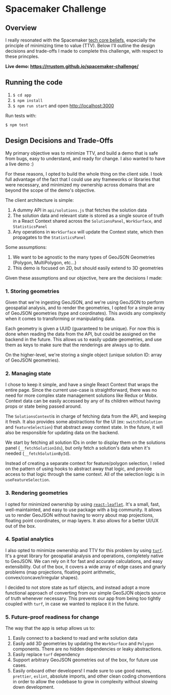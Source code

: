 # Spacemaker Challenge

## Overview 

I really resonated with the Spacemaker [tech core beliefs](https://github.com/spacemakerai/spacemaker-tech-core-beliefs), especially the principle of minimizing time to value (TTV). Below I'll outline the design decisions and trade-offs I made to complete this challenge, with respect to these princples. 

**Live demo: <https://rrustom.github.io/spacemaker-challenge/>**

## Running the code

1. `$ cd app`
2. `$ npm install`
3. `$ npm run start` and open [http://localhost:3000](http://localhost:3000)

Run tests with: 

`$ npm test`

## Design Decisions and Trade-Offs 
My primary objective was to minimize TTV, and build a demo that is safe from bugs, easy to understand, and ready for change. I also wanted to have a live demo :)

For these reasons, I opted to build the whole thing on the client side. I took full advantage of the fact that I could use any frameworks or libraries that were necessary, and minimized my ownership across domains that are beyond the scope of the demo's objective.

The client architecture is simple:
1. A dummy API in `api/solutions.js` that fetches the solution data
2. The solution data and relevant state is stored as a single source of truth in a React Context shared across the `SolutionsPanel`, `WorkSurface`, and `StatisticsPanel`
3. Any operations in `WorkSurface` will update the Context state, which then propagates to the `StatisticsPanel`

Some assumptions:
1. We want to be agnostic to the many types of GeoJSON Geometries (Polygon, MultiPolygon, etc...)
2. This demo is focused on 2D, but should easily extend to 3D geometries

Given these assumptions and our objective, here are the decisions I made: 

### 1. Storing geometries

Given that we're ingesting GeoJSON, and we're using GeoJSON to perform geospatial analysis, and to render the geometries, I opted for a simple array of GeoJSON geometries (type and coordinates). This avoids any complexity when it comes to transforming or manipulating data.

Each geometry is given a UUID (guaranteed to be unique). For now this is done when reading the data from the API, but could be assigned on the backend in the future. This allows us to easily update geometries, and use them as keys to make sure that the renderings are always up to date.

On the higher-level, we're storing a single object (unique solution ID: array of GeoJSON geometries).

### 2. Managing state

I chose to keep it simple, and have a single React Context that wraps the entire page. Since the current use-case is straightforward, there was no need for more complex state management solutions like Redux or Mobx. Context data can be easily accessed by any of its children without having props or state being passed around.

The `SolutionsContext`is in charge of fetching data from the API, and keeping it fresh. It also provides some abstractions for the UI (ex: `switchToSolution` and `featureSelection`) that abstract away context state. In the future, it will also be responsible for updating data on the backend.

We start by fetching all solution IDs in order to display them on the solutions panel (`__fetchSolutionIds`), but only fetch a solution's data when it's needed (`__fetchSolutionById`).

Instead of creating a separate context for feature/polygon selection, I relied on the pattern of using hooks to abstract away that logic, and provide access to that logic through the same context. All of the selection logic is in `useFeatureSelection`.

### 3. Rendering geometries

I opted for minimized ownership by using [`react-leaflet`](https://github.com/PaulLeCam/react-leaflet). It's a small, fast, well-maintainted, and easy to use package with a big community. It allows us to render GeoJSON without having to worry about map projections, floating point coordinates, or map layers. It also allows for a better UI/UX out of the box.

### 4. Spatial analytics

I also opted to minimize ownership and TTV for this problem by using [`turf`](https://turfjs.org/). It's a great library for geospatial analysis and operations, completely native to GeoJSON. We can rely on it for fast and accurate calculations, and easy extensibility. Out of the box, it covers a wide array of edge cases and gnarly problems (map projections, floating point arithmetic, convex/concave/irregular shapes).

I decided to not store state as turf objects, and instead adopt a more functional approach of converting from our simple GeoSJON objects source of truth whenever necessary. This prevents our app from being too tightly coupled with `turf`, in case we wanted to replace it in the future.

### 5. Future-proof readiness for change

The way that the app is setup allows us to:
1. Easily connect to a backend to read and write solution data
2. Easily add 3D geometries by updating the `WorkSurface` and `Polygon` components. There are no hidden dependencies or leaky abstractions.
3. Easily replace `turf` dependency
4. Support arbitrary GeoJSON geometries out of the box, for future use cases.
5. Easily onboard other developers! I made sure to use good names, `prettier`, `eslint`, absolute imports, and other clean coding chonventions in order to allow the codebase to grow in complexity without slowing down development.